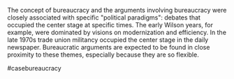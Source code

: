 The concept of bureaucracy and the arguments involving bureaucracy were closely associated with specific "political paradigms": debates that occupied the center stage at specific times. The early Wilson years, for example, were dominated by visions on modernization and efficiency. In the late 1970s trade union militancy occupied the center stage in the daily newspaper. Bureaucratic arguments are expected to be found in close proximity to these themes, especially because they are so flexible.

#casebureaucracy 